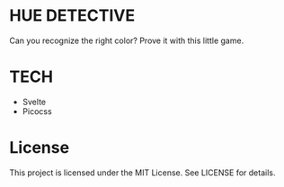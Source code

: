 # HUE DETECTIVE
Can you recognize the right color? Prove it with this little game.

# TECH
  - Svelte
  - Picocss

# License
This project is licensed under the MIT License. See LICENSE for details.
